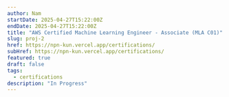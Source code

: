 ```yaml
---
author: Nam
startDate: 2025-04-27T15:22:00Z
endDate: 2025-04-27T15:22:00Z
title: "AWS Certified Machine Learning Engineer - Associate (MLA C01)"
slug: proj-2
href: https://npn-kun.vercel.app/certifications/
subHref: https://npn-kun.vercel.app/certifications/
featured: true
draft: false
tags:
  - certifications
description: "In Progress"
---
```

